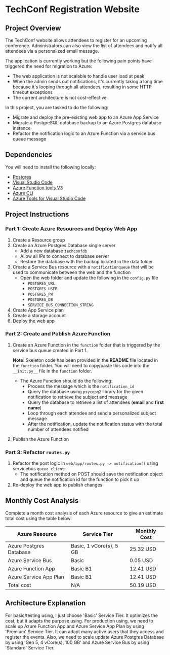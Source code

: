 # TechConf Registration Website

## Project Overview

The TechConf website allows attendees to register for an upcoming conference. Administrators can also view the list of
attendees and notify all attendees via a personalized email message.

The application is currently working but the following pain points have triggered the need for migration to Azure:

- The web application is not scalable to handle user load at peak
- When the admin sends out notifications, it's currently taking a long time because it's looping through all attendees,
  resulting in some HTTP timeout exceptions
- The current architecture is not cost-effective

In this project, you are tasked to do the following:

- Migrate and deploy the pre-existing web app to an Azure App Service
- Migrate a PostgreSQL database backup to an Azure Postgres database instance
- Refactor the notification logic to an Azure Function via a service bus queue message

## Dependencies

You will need to install the following locally:

- [Postgres](https://www.postgresql.org/download/)
- [Visual Studio Code](https://code.visualstudio.com/download)
- [Azure Function tools V3](https://docs.microsoft.com/en-us/azure/azure-functions/functions-run-local?tabs=windows%2Ccsharp%2Cbash#install-the-azure-functions-core-tools)
- [Azure CLI](https://docs.microsoft.com/en-us/cli/azure/install-azure-cli?view=azure-cli-latest)
- [Azure Tools for Visual Studio Code](https://marketplace.visualstudio.com/items?itemName=ms-vscode.vscode-node-azure-pack)

## Project Instructions

### Part 1: Create Azure Resources and Deploy Web App

1. Create a Resource group
2. Create an Azure Postgres Database single server
    - Add a new database `techconfdb`
    - Allow all IPs to connect to database server
    - Restore the database with the backup located in the data folder
3. Create a Service Bus resource with a `notificationqueue` that will be used to communicate between the web and the
   function
    - Open the web folder and update the following in the `config.py` file
        - `POSTGRES_URL`
        - `POSTGRES_USER`
        - `POSTGRES_PW`
        - `POSTGRES_DB`
        - `SERVICE_BUS_CONNECTION_STRING`
4. Create App Service plan
5. Create a storage account
6. Deploy the web app

### Part 2: Create and Publish Azure Function

1. Create an Azure Function in the `function` folder that is triggered by the service bus queue created in Part 1.

   **Note**: Skeleton code has been provided in the **README** file located in the `function` folder. You will need to
   copy/paste this code into the `__init.py__` file in the `function` folder.
    - The Azure Function should do the following:
        - Process the message which is the `notification_id`
        - Query the database using `psycopg2` library for the given notification to retrieve the subject and message
        - Query the database to retrieve a list of attendees (**email** and **first name**)
        - Loop through each attendee and send a personalized subject message
        - After the notification, update the notification status with the total number of attendees notified
2. Publish the Azure Function

### Part 3: Refactor `routes.py`

1. Refactor the post logic in `web/app/routes.py -> notification()` using servicebus `queue_client`:
    - The notification method on POST should save the notification object and queue the notification id for the function
      to pick it up
2. Re-deploy the web app to publish changes

## Monthly Cost Analysis

Complete a month cost analysis of each Azure resource to give an estimate total cost using the table below:

| Azure Resource          | Service Tier            | Monthly Cost |
|-------------------------|-------------------------|--------------|
| Azure Postgres Database | Basic, 1 vCore(s), 5 GB | 25.32 USD    |
| Azure Service Bus       | Basic                   | 0.05 USD     |
| Azure Function App      | Basic B1                | 12.41 USD    |
| Azure Service App Plan  | Basic B1                | 12.41 USD    |
| Total cost              | N/A                     | 50.19 USD    |

## Architecture Explanation

For basic/testing using, I just choose 'Basic' Service Tier. It optimizes the cost, but it adapts the purpose using.
For production using, we need to scale up Azure Function App and Azure Service App Plan by using 'Premium' Service Tier.
It can adapt many active users that they access and register the events. Also, we need to scale update Azure Postgres
Database by using 'Gen 5, 4 vCore(s), 100 GB' and Azure Service Bus by using 'Standard' Service Tier.